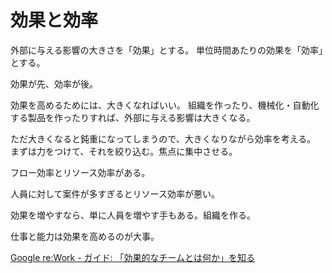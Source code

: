 # 効果と効率

外部に与える影響の大きさを「効果」とする。
単位時間あたりの効果を「効率」とする。

効果が先、効率が後。

効果を高めるためには、大きくなればいい。
組織を作ったり、機械化・自動化する製品を作ったりすれば、外部に与える影響は大きくなる。

ただ大きくなると鈍重になってしまうので、大きくなりながら効率を考える。
まずは力をつけて、それを絞り込む。焦点に集中させる。

フロー効率とリソース効率がある。

人員に対して案件が多すぎるとリソース効率が悪い。

効果を増やすなら、単に人員を増やす手もある。組織を作る。

仕事と能力は効果を高めるのが大事。

[Google re:Work - ガイド: 「効果的なチームとは何か」を知る](https://rework.withgoogle.com/jp/guides/understanding-team-effectiveness/steps/introduction/)
